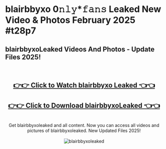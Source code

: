 # blairbbyxo 0𝚗𝚕𝚢*𝚏𝚊𝚗𝚜 Leaked New Video & Photos February 2025 #t28p7

<h2>blairbbyxoLeaked Videos And Photos - Update Files 2025!</h2>
<br>
<div align="center">
<h2><a href="https://mediaupload.pro?title=blairbbyxo&ref=11F" rel="nofollow">👉👉 Click to Watch blairbbyxo Leaked 👈👈</a></h2>
<h2><a href="https://mediaupload.pro?title=blairbbyxo&ref=11F" rel="nofollow">👉👉 Click to Download blairbbyxoLeaked 👈👈</a></h2>
<br>
Get blairbbyxoleaked and all content. Now you can access all videos and pictures of blairbbyxoleaked. New Updated Files 2025!
<br>
<br>
<a href="https://mediaupload.pro?title=blairbbyxo&ref=11F" rel="nofollow" data-target="animated-image.originalLink"><img src="https://i.ibb.co/Gkj2r4b/banner.png" alt="blairbbyxoleaked" style="max-width: 100%; display: inline-block;" data-target="animated-image.originalImage"></a>
</div>
<br>

